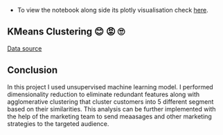 * To view the notebook along side its plotly visualisation check [here](https://nbviewer.org/github/toludoyin/segmentation-analysis/blob/main/kmeans-segment/kmeans_clustering.ipynb).
## KMeans Clustering 😊 😡 🙄

[Data source](https://www.kaggle.com/imakash3011/customer-personality-analysis)

## Conclusion
In this project I used unsupervised machine learning model. I performed dimensionality reduction to eliminate redundant features along with agglomerative clustering that cluster customers into 5 different segment based on their similarities. This analysis can be further implemented with the help of the marketing team to send meaasages and other marketing strategies to the targeted audience.
